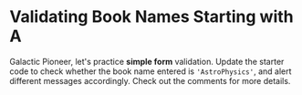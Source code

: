 # Validating Book Names Starting with A

Galactic Pioneer, let's practice **simple form** validation. Update the starter code to check whether the book name entered is `'AstroPhysics'`, and alert different messages accordingly. Check out the comments for more details.